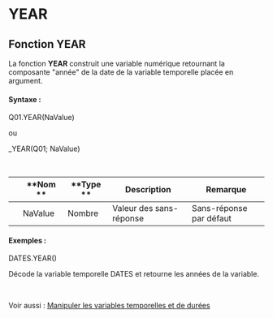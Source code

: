 # YEAR

## Fonction YEAR

La fonction **YEAR** construit une variable numérique retournant la composante "année" de la date de la variable temporelle placée en argument.

#### Syntaxe :&nbsp;

Q01.YEAR(NaValue)

ou

\_YEAR(Q01; NaValue)

&nbsp;

| &nbsp; | **Nom ** | **Type ** | **Description** | **Remarque** |
| --- | --- | --- | --- | --- |
| &nbsp; | NaValue | Nombre | Valeur des sans-réponse | Sans-réponse par défaut |


#### Exemples :

DATES.YEAR()

Décode la variable temporelle DATES et retourne les années de la variable.

&nbsp;

Voir aussi : [Manipuler les variables temporelles et de durées](<Manipulerlesvariablestemporelle1.md>)
